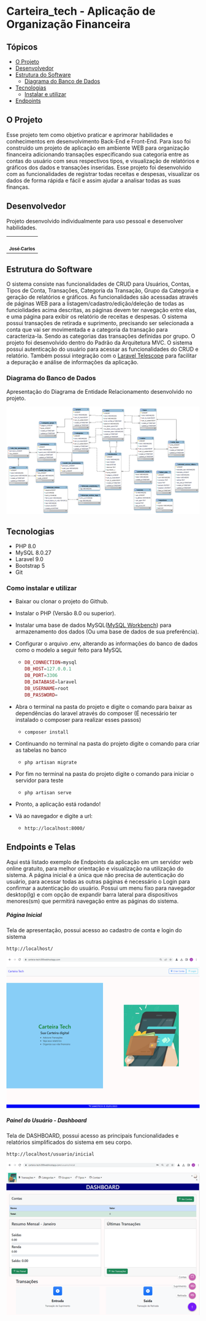 # Carteira_tech - Aplicação de Organização Financeira

## Tópicos

* [O Projeto](#O-Projeto)
* [Desenvolvedor](#Desenvolvedor)
* [Estrutura do Software](#Estrutura-do-Software)
  * [Diagrama do Banco de Dados](#Diagrama-do-Banco-de-Dados)
* [Tecnologias](#Tecnologias)
  * [Instalar e utilizar](#Como-instalar-e-utilizar)
* [Endpoints](#Endpoints-e-Telas)

## O Projeto

Esse projeto tem como objetivo praticar e aprimorar habilidades e conhecimentos em desenvolvimento Back-End e Front-End. Para isso foi construído um projeto de aplicação em ambiente WEB para organização financeira adicionando transações especificando sua categoria entre as contas do usuário com seus respectivos tipos, e visualização de relatórios e gráficos dos dados e transações inseridas. Esse projeto foi desenvolvido com as funcionalidades de registrar todas receitas e despesas, visualizar os dados de forma rápida e fácil e assim ajudar a analisar todas as suas finanças.

## Desenvolvedor

Projeto desenvolvido individualmente para uso pessoal e desenvolver habilidades.

<table>
  <tr>
      <td align="center"><a href="https://github.com/zecarlos558"><img style="border-radius: 50%;" src="https://avatars.githubusercontent.com/zecarlos558" width="100px;" alt=""/><br /><sub><b>José Carlos</b></sub></a><br /><a href="https://github.com/hellomp" title="José Carlos"></a></td>
    </tr>
</table>


## Estrutura do Software

O sistema consiste nas funcionalidades de CRUD para Usuários, Contas, Tipos de Conta, Transações, Categoria da Transação, Grupo da Categoria e geração de relatórios e gráficos. As funcionalidades são acessadas através de páginas WEB para a listagem/cadastro/edição/deleção de todas as funciolidades acima descritas, as páginas devem ter navegação entre elas, e uma página para exibir os relatório de receitas e despesas.
O sistema possui transações de retirada e suprimento, precisando ser selecionada a conta que vai ser movimentada e a categoria da transação para caracteriza-la. Sendo as categorias das transações definidas por grupo. O projeto foi desenvolvido dentro do Padrão da Arquitetura MVC. O sistema possui autenticação do usuário para acessar as funcionalidades do CRUD e relatório. Também possui integração com o [Laravel Telescope](https://laravel.com/docs/9.x/telescope) para facilitar a depuração e análise de informações da aplicação.


### Diagrama do Banco de Dados

Apresentação do Diagrama de Entidade Relacionamento desenvolvido no projeto.

![Diagrama do Banco de Dados](https://github.com/zecarlos558/Carteira_tech/blob/be1892f27bcef1ab81d6d7460756e988385fd598/carteira_tech/docs/imagens/DER_carteira_tech.png)

## Tecnologias

- PHP 8.0
- MySQL 8.0.27
- Laravel 9.0
- Bootstrap 5
- Git

### Como instalar e utilizar

  - Baixar ou clonar o projeto do Github. 

  - Instalar o PHP (Versão 8.0 ou superior).

  - Instalar uma base de dados MySQL([MySQL Workbench](https://dev.mysql.com/downloads/workbench/)) para armazenamento dos dados (Ou uma base de dados de sua preferência).

  - Configurar o arquivo .env, alterando as informações do banco de dados como o modelo a seguir feito para MySQL

      - ```php
        DB_CONNECTION=mysql
        DB_HOST=127.0.0.1
        DB_PORT=3306
        DB_DATABASE=laravel
        DB_USERNAME=root
        DB_PASSWORD=
        ```
        
  - Abra o terminal na pasta do projeto e digite o comando para baixar as dependências do laravel através do composer (É necessário ter instalado o composer para realizar esses passos)

      - ```less
        composer install
        ```
        
  - Continuando no terminal na pasta do projeto digite o comando para criar as tabelas no banco

      - ```less
        php artisan migrate
        ```

  - Por fim no terminal na pasta do projeto digite o comando para iniciar o servidor para teste

      - ```less
        php artisan serve
        ```

  - Pronto, a aplicação está rodando!

  - Vá ao navegador e digite a url:

      - ```http
        http://localhost:8000/
        ```
        
## Endpoints e Telas

Aqui está listado exemplo de Endpoints da aplicação em um servidor web online gratuito, para melhor orientação e visualização na utilização do sistema. A página inicial é a única que não precisa de autenticação do usuário, para acessar todas as outras páginas é necessário o Login para confirmar a autenticação do usuário. Possui um menu fixo para navegador desktop(lg) e com opção de expandir barra lateral para dispositivos menores(sm) que permitirá navegação entre as páginas do sistema.

##### Página Inicial

Tela de apresentação, possui acesso ao cadastro de conta e login do sistema

```http
http://localhost/
```

![HOME](https://github.com/zecarlos558/Carteira_tech/blob/4112da8a8803220a5c0e466104ef6cf5d69dcfa9/carteira_tech/docs/imagens/HOME.png)

##### Painel do Usuário - Dashboard

Tela de DASHBOARD, possui acesso as principais funcionalidades e relatórios simplificados do sistema em seu corpo.

```http
http://localhost/usuario/inicial
```

![DASHBOARD](https://github.com/zecarlos558/Carteira_tech/blob/4112da8a8803220a5c0e466104ef6cf5d69dcfa9/carteira_tech/docs/imagens/DASHBOARD.png)
